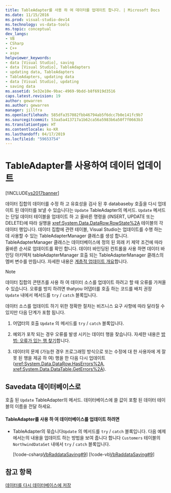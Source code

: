 ```yaml
---
title: TableAdapter를 사용 하 여 데이터를 업데이트 합니다. | Microsoft Docs
ms.date: 11/15/2016
ms.prod: visual-studio-dev14
ms.technology: vs-data-tools
ms.topic: conceptual
dev_langs:
- VB
- CSharp
- C++
- aspx
helpviewer_keywords:
- data [Visual Studio], saving
- data [Visual Studio], TableAdapters
- updating data, TableAdapters
- TableAdapters, updating data
- data [Visual Studio], updating
- saving data
ms.assetid: 5e32e10e-9bac-4969-9bdd-b8f6919d3516
caps.latest.revision: 19
author: gewarren
ms.author: gewarren
manager: jillfra
ms.openlocfilehash: 585dfa357082fbb46794ab5f6dcc7b0e141fc9b7
ms.sourcegitcommit: 53aa5a413717a1b62ca56a5983b6a50f7f0663b3
ms.translationtype: HT
ms.contentlocale: ko-KR
ms.lasthandoff: 04/17/2019
ms.locfileid: "59653754"
---
```

# <a name="update-data-by-using-a-tableadapter"></a>TableAdapter를 사용하여 데이터 업데이트
[!INCLUDE[vs2017banner](../includes/vs2017banner.md)]

데이터 집합의 데이터를 수정 하 고 유효성을 검사 된 후 databaseby 호출을 다시 업데이트 된 데이터를 보낼 수 있습니다는 `Update` TableAdapter의 메서드. `Update` 메서드는 단일 데이터 테이블을 업데이트 하 고 올바른 명령을 (INSERT, UPDATE 또는 DELETE)에 따라 실행을 <xref:System.Data.DataRow.RowState%2A> 테이블의 각 데이터 행입니다. 데이터 집합에 관련 테이블, Visual Studio는 업데이트를 수행 하는 데 사용할 수 있는 TableAdapterManager 클래스를 생성 합니다. TableAdapterManager 클래스는 데이터베이스에 정의 된 외래 키 제약 조건에 따라 올바른 순서로 업데이트를 확인 합니다. 데이터 바인딩된 컨트롤을 사용 하면 데이터 바인딩 아키텍처 tableAdapterManager 호출 되는 TableAdapterManager 클래스의 멤버 변수를 만듭니다. 자세한 내용은 [계층적 업데이트 개요](http://msdn.microsoft.com/library/c4f8e8b9-e4a5-4a02-8462-d03d1e8222d6)합니다.  
  
> [!NOTE]
>  데이터 집합의 콘텐츠를 사용 하 여 데이터 소스를 업데이트 하려고 할 때 오류를 가져올 수 있습니다. 오류를 방지 하려면 thatyou 어댑터를 호출 하는 코드를 배치 권장 `Update` 내에서 메서드를 `try` / `catch` 블록입니다.  
  
 데이터 소스를 업데이트 하기 위한 정확한 절차는 비즈니스 요구 사항에 따라 달라질 수 있지만 다음 단계가 포함 됩니다.  
  
1.  어댑터의 호출 `Update` 의 메서드를 `try` / `catch` 블록입니다.  
  
2.  예외가 포착 되는 경우 오류를 발생 시키는 데이터 행을 찾습니다. 자세한 내용은 [방법: 오류가 있는 행 찾기](http://msdn.microsoft.com/library/1fa907c5-fe66-4f29-a253-2b97b900050c)합니다.  
  
3.  데이터의 문제 (가능한 경우 프로그래밍 방식으로 또는 수정에 대 한 사용자에 게 잘못 된 행을 제공 하 여) 행을 한 다음 다시 업데이트 (<xref:System.Data.DataRow.HasErrors%2A>, <xref:System.Data.DataTable.GetErrors%2A>).  
  
## <a name="savedata-to-a-database"></a>Savedata 데이터베이스로  
 호출 된 `Update` TableAdapter의 메서드. 데이터베이스에 쓸 값이 포함 된 데이터 테이블의 이름을 전달 하세요.  
  
#### <a name="to-update-a-database-by-using-a-tableadapter"></a>TableAdapter를 사용 하 여 데이터베이스를 업데이트 하려면  
  
-   TableAdapter의 묶습니다`Update` 의 메서드를 `try` / `catch` 블록입니다. 다음 예제에서는의 내용을 업데이트 하는 방법을 보여 줍니다 합니다 `Customers` 테이블의 `NorthwindDataSet` 내에서 `try` / `catch` 블록입니다.  
  
     [!code-csharp[VbRaddataSaving#9](../snippets/csharp/VS_Snippets_VBCSharp/VbRaddataSaving/CS/Form3.cs#9)]
     [!code-vb[VbRaddataSaving#9](../snippets/visualbasic/VS_Snippets_VBCSharp/VbRaddataSaving/VB/Form3.vb#9)]  
  
## <a name="see-also"></a>참고 항목  
 [데이터를 다시 데이터베이스에 저장](../data-tools/save-data-back-to-the-database.md)
